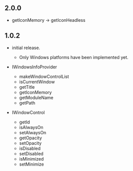 ## 2.0.0

- getIconMemory -> getIconHeadless

## 1.0.2

- initial release.

  - Only Windows platforms have been implemented yet.

- IWindowsInfoProvider
  - makeWindowControlList
  - isCurrentWindow
  - getTitle
  - getIconMemory
  - getModuleName
  - getPath
- IWindowControl
  - getId
  - isAlwaysOn
  - setAlwaysOn
  - getOpacity
  - setOpacity
  - isDisabled
  - setDisabled
  - isMinimized
  - setMinimize
